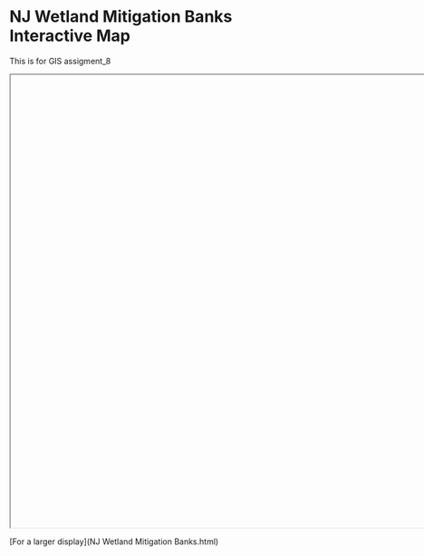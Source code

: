 # NJ Wetland Mitigation Banks Interactive Map

This is for GIS assigment_8

<iframe scr = 'NJ Wetland Mitigation Banks.html' width = '800' height = '800'></iframe>

[For a larger display](NJ Wetland Mitigation Banks.html)
